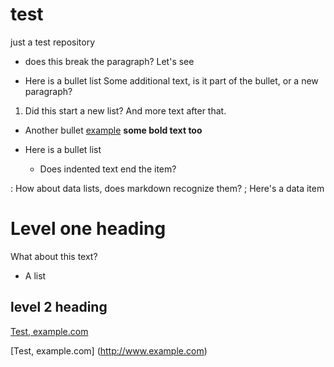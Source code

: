 # test
just a test repository
* does this break the paragraph?
Let's see

* Here is a bullet list
Some additional text, is it part of the bullet, or a new paragraph?
1. Did this start a new list?
And more text after that.
* Another bullet
[example](http://www.example.com)
**some bold text too**

* Here is a bullet list
    * Does indented text end the item?

: How about data lists, does markdown recognize them?
; Here's a data item

# Level one heading
What about this text?

* A list
## level 2 heading

[Test, example.com](http://www.example.com)

[Test, example.com]
(http://www.example.com)
